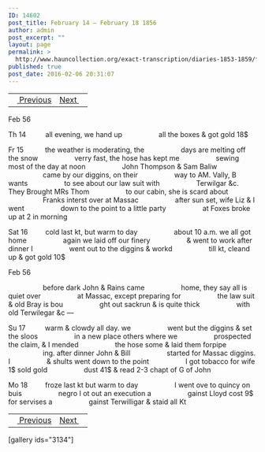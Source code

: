 ```yaml
---
ID: 14602
post_title: February 14 – February 18 1856
author: admin
post_excerpt: ""
layout: page
permalink: >
  http://www.hauncollection.org/exact-transcription/diaries-1853-1859/february-14-february-18-1856/
published: true
post_date: 2016-02-06 20:31:07
---
```

<table style="width: 100%;" align="center">
<tbody>
<tr>
<td><a href="http://www.hauncollection.org/version-2/diaries-1853-1859/february-12-february-14-1956/"><img src="https://lh3.googleusercontent.com/-EFJpxxNiPNw/VqgtWBCZrMI/AAAAAAAAAFU/WfY4lPFWWkg/s800-Ic42/Soeb-Plain-Arrows-8-10px.png" alt="" width="10" height="10" /> Previous</a></td>
<td style="text-align: right;"><a href="http://www.hauncollection.org/version-2/diaries-1853-1859/february-19-february-23-1856/">Next <img src="https://lh3.googleusercontent.com/-67k0cYlpXHw/VqgtWKz1MXI/AAAAAAAAAFU/k9PW_Piyurk/s800-Ic42/Soeb-Plain-Arrows-5-10px.png" alt="" width="10" height="10" /></a></td>
</tr>
</tbody>
</table>
Feb 56

Th 14          all evening, we hand up
<span style="margin-left: 70px;">all the boxes &amp; got gold 18$</span>

Fr 15           the weather is moderating, the
<span style="margin-left: 70px;">days are melting off the snow
<span style="margin-left: 70px;">verry fast, the hose has kept me
<span style="margin-left: 70px;">sewing most of the day at noon
<span style="margin-left: 70px;">John Thompson &amp; Sam Baliw
<span style="margin-left: 70px;">came by our diggins, on their
<span style="margin-left: 70px;">way to AM. Vally, B wants
<span style="margin-left: 70px;">to see about our law suit with
<span style="margin-left: 70px;">Terwilgar &amp;c. They Brought MRs Thom
<span style="margin-left: 70px;">to our cabin, she is scard about
<span style="margin-left: 70px;">Franks interst over at Massac
<span style="margin-left: 70px;">after sun set, wife Liz &amp; I went
<span style="margin-left: 70px;">down to the point to a little party
<span style="margin-left: 70px;">at Foxes broke up at 2 in morning</span></span></span></span></span></span></span></span></span></span></span></span></span>

Sat 16         cold last kt, but warm to day
<span style="margin-left: 70px;">about 10 a.m. we all got home
<span style="margin-left: 70px;">again we laid off our finery
<span style="margin-left: 70px;">&amp; went to work after dinner I
<span style="margin-left: 70px;">went out to the diggins &amp; workd
<span style="margin-left: 70px;">till kt, cleand up &amp; got gold 10$</span></span></span></span></span>

Feb 56

<span style="margin-left: 70px;">before dark John &amp; Rains came
<span style="margin-left: 70px;">home, they say all is quiet over
<span style="margin-left: 70px;">at Massac, except preparing for
<span style="margin-left: 70px;">the law suit &amp; old Bray is bou
<span style="margin-left: 70px;">ght out sackrun &amp; is quite thick
<span style="margin-left: 70px;">with old Terwilegar &amp;c —</span></span></span></span></span></span>

Su 17          warm &amp; clowdy all day. we
<span style="margin-left: 70px;">went but the diggins &amp; set the sloos
<span style="margin-left: 70px;">in a new place others where we
<span style="margin-left: 70px;">prospected the claim, &amp; I mended
<span style="margin-left: 70px;">the hose some &amp; laid them forpipe
<span style="margin-left: 70px;">ing. after dinner John &amp; Bill
<span style="margin-left: 70px;">started for Massac diggins. I
<span style="margin-left: 70px;">&amp; shults went down to the point
<span style="margin-left: 70px;">I got tobacco for wife 1$ sold gold
<span style="margin-left: 70px;">dust 41$ &amp; read 2-3 chapt of G of John</span></span></span></span></span></span></span></span></span>

Mo 18         froze last kt but warm to day
<span style="margin-left: 70px;">I went ove to quincy on buis
<span style="margin-left: 70px;">negro I ot out an execution a
<span style="margin-left: 70px;">gainst Lloyd cost 9$ for servises a
<span style="margin-left: 70px;">gainst Terwilligar &amp; staid all Kt</span></span></span></span>
<table style="width: 100%;" align="center">
<tbody>
<tr>
<td><a href="http://www.hauncollection.org/version-2/diaries-1853-1859/february-12-february-14-1956/"><img src="https://lh3.googleusercontent.com/-EFJpxxNiPNw/VqgtWBCZrMI/AAAAAAAAAFU/WfY4lPFWWkg/s800-Ic42/Soeb-Plain-Arrows-8-10px.png" alt="" width="10" height="10" /> Previous</a></td>
<td style="text-align: right;"><a href="http://www.hauncollection.org/version-2/diaries-1853-1859/february-19-february-23-1856/">Next <img src="https://lh3.googleusercontent.com/-67k0cYlpXHw/VqgtWKz1MXI/AAAAAAAAAFU/k9PW_Piyurk/s800-Ic42/Soeb-Plain-Arrows-5-10px.png" alt="" width="10" height="10" /></a></td>
</tr>
</tbody>
</table>
[gallery ids="3134"]